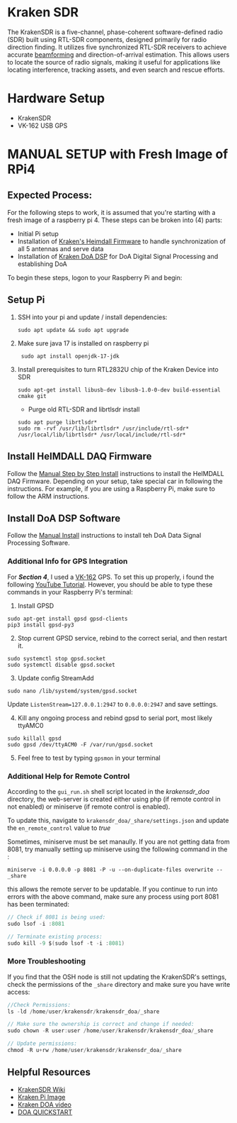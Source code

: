 # Kraken SDR
The KrakenSDR is a five-channel, phase-coherent software-defined radio (SDR) 
built using RTL-SDR components, designed primarily for radio direction finding. 
It utilizes five synchronized RTL-SDR receivers to achieve accurate 
[beamforming](https://www.techtarget.com/searchnetworking/definition/beamforming) 
and direction-of-arrival estimation. This allows users to locate the source of 
radio signals, making it useful for applications like locating interference, 
tracking assets, and even search and rescue efforts. 

# Hardware Setup
- KrakenSDR
- VK-162 USB GPS


# MANUAL SETUP with Fresh Image of RPi4
## Expected Process:
For the following steps to work, it is assumed that you're starting with a fresh image of a raspberry pi 4. These
steps can be broken into (4) parts:
- Initial Pi setup
- Installation of [Kraken's Heimdall Firmware](https://github.com/krakenrf/heimdall_daq_fw) to handle synchronization of all 5 antennas and serve data
- Installation of  [Kraken DoA DSP](https://github.com/krakenrf/krakensdr_doa) for DoA Digital Signal Processing and establishing DoA

To begin these steps, logon to your Raspberry Pi and begin:

## Setup Pi
1. SSH into your pi and update / install dependencies:
    ```
    sudo apt update && sudo apt upgrade
   ```
2. Make sure java 17 is installed on raspberry pi
   ```
    sudo apt install openjdk-17-jdk
   ```
3. Install prerequisites to turn RTL2832U chip of the Kraken Device into SDR
    ```
    sudo apt-get install libusb-dev libusb-1.0-0-dev build-essential cmake git
    ```
   - Purge old RTL-SDR and librtlsdr install
    ```
    sudo apt purge librtlsdr*
    sudo rm -rvf /usr/lib/librtlsdr* /usr/include/rtl-sdr* /usr/local/lib/librtlsdr* /usr/local/include/rtl-sdr*
    ```
## Install HeIMDALL DAQ Firmware
Follow the [Manual Step by Step Install](https://github.com/krakenrf/heimdall_daq_fw?tab=readme-ov-file#manual-step-by-step-install) instructions
to install the HeIMDALL DAQ Firmware. Depending on your setup, take special car in following the instructions. For example, if you
are using a Raspberry Pi, make sure to follow the ARM instructions. 

## Install DoA DSP Software
Follow the [Manual Install](https://github.com/krakenrf/krakensdr_doa?tab=readme-ov-file#manual-installation-from-a-fresh-os) instructions
to install teh DoA Data Signal Processing Software. 

### Additional Info for GPS Integration
For ***Section 4***, I used a [VK-162](https://www.amazon.com/Navigation-External-Receiver-Raspberry-Geekstory/dp/B078Y52FGQ) GPS. 
To set this up properly, i found the following [YouTube Tutorial](https://www.youtube.com/watch?v=A1zmhxcUOxw). However, you should be able
to type these commands in your Raspberry Pi's terminal:
1. Install GPSD
```commandline
sudo apt-get install gpsd gpsd-clients
pip3 install gpsd-py3
```
2. Stop current GPSD service, rebind to the correct serial, and then restart it.

```
sudo systemctl stop gpsd.socket
sudo systemctl disable gpsd.socket
```
3. Update config StreamAdd
```commandline
sudo nano /lib/systemd/system/gpsd.socket 
```
Update ```ListenStream=127.0.0.1:2947``` to ```0.0.0.0:2947``` and save settings.

4. Kill any ongoing process and rebind gpsd to serial port, most likely ttyAMC0
```
sudo killall gpsd
sudo gpsd /dev/ttyACM0 -F /var/run/gpsd.socket
```
5. Feel free to test by typing ```gpsmon``` in your terminal

### Additional Help for Remote Control
According to the `gui_run.sh` shell script located in the *krakensdr_doa* directory, the web-server is
created either using php (if remote control in not enabled) or miniserve (if remote control is enabled). 

To update this, navigate to `krakensdr_doa/_share/settings.json` and update the `en_remote_control` value to *true*

Sometimes, miniserve must be set manaully. If you are not getting data from 8081, try manually setting up miniserve using the following command in the :
```commandline
miniserve -i 0.0.0.0 -p 8081 -P -u --on-duplicate-files overwrite -- _share
```

this allows the remote server to be updatable. If you continue to run into errors with the above command, make sure any process
using port 8081 has been terminated:
```java
// Check if 8081 is being used:
sudo lsof -i :8081

// Terminate existing process:
sudo kill -9 $(sudo lsof -t -i :8081)
```

### More Troubleshooting
If you find that the OSH node is still not updating the KrakenSDR's settings, check the permissions of the `_share` directory 
and make sure you have write access:
```java
//Check Permissions:
ls -ld /home/user/krakensdr/krakensdr_doa/_share

// Make sure the ownership is correct and change if needed:
sudo chown -R user:user /home/user/krakensdr/krakensdr_doa/_share

// Update permissions:
chmod -R u+rw /home/user/krakensdr/krakensdr_doa/_share

```


## Helpful Resources
- [KrakenSDR Wiki](https://github.com/krakenrf/krakensdr_docs/wiki/)
- [Kraken Pi Image](https://github.com/krakenrf/krakensdr_doa/releases)
- [Kraken DOA video](https://www.youtube.com/watch?v=3ugAT5BLBc0)
- [DOA QUICKSTART](https://github.com/krakenrf/krakensdr_docs/wiki/02.-Direction-Finding-Quickstart-Guide)